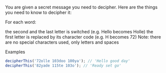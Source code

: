 You are given a secret message you need to decipher. Here are the things you need to know to decipher it:

For each word:

the second and the last letter is switched (e.g. Hello becomes Holle)
the first letter is replaced by its character code (e.g. H becomes 72)
Note: there are no special characters used, only letters and spaces

Examples
```js
decipherThis('72olle 103doo 100ya'); // 'Hello good day'
decipherThis('82yade 115te 103o'); // 'Ready set go'
```

